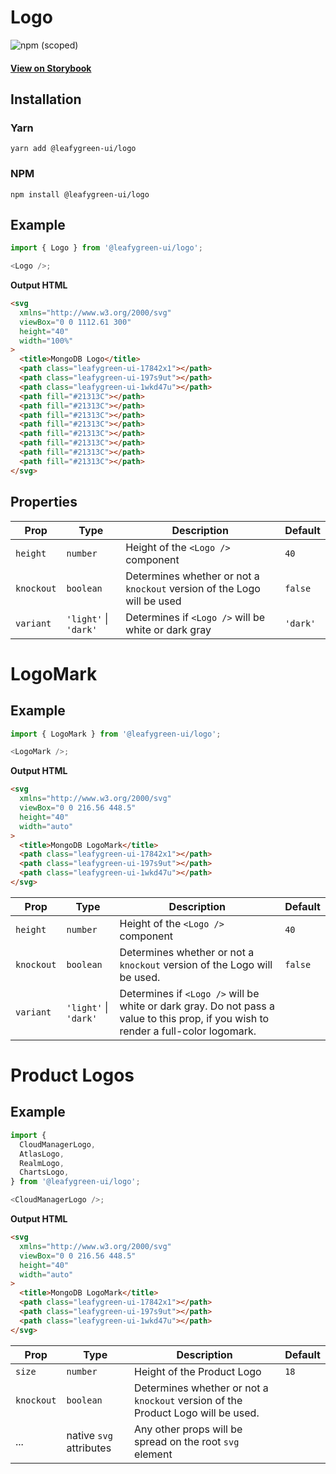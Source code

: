# Logo

![npm (scoped)](https://img.shields.io/npm/v/@leafygreen-ui/logo.svg)

#### [View on Storybook](https://mongodb.github.io/leafygreen-ui/?path=/story/logo--logo)

## Installation

### Yarn

```shell
yarn add @leafygreen-ui/logo
```

### NPM

```shell
npm install @leafygreen-ui/logo
```

## Example

```js
import { Logo } from '@leafygreen-ui/logo';

<Logo />;
```

**Output HTML**

```html
<svg
  xmlns="http://www.w3.org/2000/svg"
  viewBox="0 0 1112.61 300"
  height="40"
  width="100%"
>
  <title>MongoDB Logo</title>
  <path class="leafygreen-ui-17842x1"></path>
  <path class="leafygreen-ui-197s9ut"></path>
  <path class="leafygreen-ui-1wkd47u"></path>
  <path fill="#21313C"></path>
  <path fill="#21313C"></path>
  <path fill="#21313C"></path>
  <path fill="#21313C"></path>
  <path fill="#21313C"></path>
  <path fill="#21313C"></path>
  <path fill="#21313C"></path>
  <path fill="#21313C"></path>
</svg>
```

## Properties

| Prop       | Type                  | Description                                                             | Default  |
| ---------- | --------------------- | ----------------------------------------------------------------------- | -------- |
| `height`   | `number`              | Height of the `<Logo />` component                                      | `40`     |
| `knockout` | `boolean`             | Determines whether or not a `knockout` version of the Logo will be used | `false`  |
| `variant`  | `'light'` \| `'dark'` | Determines if `<Logo />` will be white or dark gray                     | `'dark'` |

# LogoMark

## Example

```js
import { LogoMark } from '@leafygreen-ui/logo';

<LogoMark />;
```

**Output HTML**

```html
<svg
  xmlns="http://www.w3.org/2000/svg"
  viewBox="0 0 216.56 448.5"
  height="40"
  width="auto"
>
  <title>MongoDB LogoMark</title>
  <path class="leafygreen-ui-17842x1"></path>
  <path class="leafygreen-ui-197s9ut"></path>
  <path class="leafygreen-ui-1wkd47u"></path>
</svg>
```

| Prop       | Type                  | Description                                                                                                                         | Default |
| ---------- | --------------------- | ----------------------------------------------------------------------------------------------------------------------------------- | ------- |
| `height`   | `number`              | Height of the `<Logo />` component                                                                                                  | `40`    |
| `knockout` | `boolean`             | Determines whether or not a `knockout` version of the Logo will be used.                                                            | `false` |
| `variant`  | `'light'` \| `'dark'` | Determines if `<Logo />` will be white or dark gray. Do not pass a value to this prop, if you wish to render a full-color logomark. |         |

# Product Logos

## Example

```js
import {
  CloudManagerLogo,
  AtlasLogo,
  RealmLogo,
  ChartsLogo,
} from '@leafygreen-ui/logo';

<CloudManagerLogo />;
```

**Output HTML**

```html
<svg
  xmlns="http://www.w3.org/2000/svg"
  viewBox="0 0 216.56 448.5"
  height="40"
  width="auto"
>
  <title>MongoDB LogoMark</title>
  <path class="leafygreen-ui-17842x1"></path>
  <path class="leafygreen-ui-197s9ut"></path>
  <path class="leafygreen-ui-1wkd47u"></path>
</svg>
```

| Prop       | Type                    | Description                                                                      | Default |
| ---------- | ----------------------- | -------------------------------------------------------------------------------- | ------- |
| `size`     | `number`                | Height of the Product Logo                                                       | `18`    |
| `knockout` | `boolean`               | Determines whether or not a `knockout` version of the Product Logo will be used. |         |
| ...        | native `svg` attributes | Any other props will be spread on the root `svg` element                         |         |
